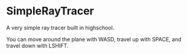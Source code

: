 # SimpleRayTracer
A very simple ray tracer built in highschool.

You can move around the plane with WASD, travel up with SPACE, and travel down with LSHIFT.
